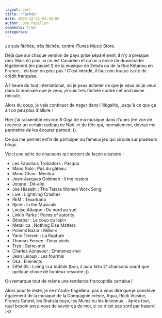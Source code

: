 ```yaml
---
layout: post
title: "Fâchée"
date: 2004-12-21 04:40:05
author: Dre Papillon
comments: true
categories: 
---
```



Je suis fâchée, très fâchée, contre iTunes Music Store.

Déjà que sur chaque version de pays prise séparément, il n'y a presque rien.  Mais en plus, si on est Canadien et qu'on a envie de downloader légalement (en payant !) de la musique de Zebda ou de la Rue Kétanou en France... eh bien on peut pas !  C'est interdit, il faut une foutue carte de crédit française.

À l'heure du tout international, où je peux acheter ce que je veux où je veux dans la monnaie que je veux, je suis très fâchée contre cet archaïsme ridicule.

Alors du coup, je vais continuer de nager dans l'illégalité, jusqu'à ce que ça ait un peu plus d'allure !

Hier j'ai rassemblé environ 8 Giga de ma musique dans iTunes (en vue de recevoir un certain cadeau de Noël et de fête qui, normalement, devrait me permettre de les écouter partout ;)).

Ce qui me permet enfin de participer au fameux jeu qui circule sur plusieurs blogs.

Voici une série de chansons qui sortent de façon aléatoire :

- Les Fabulous Trobadors : Pasqua
- Mano Solo : Pas du gâteau
- Manu Chao : Mentira
- Jean-Jacques Goldman : Il me restera
- Jorane : Dit-elle
- Joe Hisaishi : The Tatara Women Work Song
- Live : Lightning Crashes
- REM : Texarkana
- Bjork : In the Musicals
- Louise Attaque : Du nord au sud
- Linkin Parks : Points of autority
- Bénabar : Le coup du lapin
- Metallica : Nothing Else Matters
- Polémil Bazar : Milliers
- Yann Tiersen : La Rupture
- Thomas Fersen : Deux pieds
- Tryo : Serre-moi
- Charles Aznavour : Emmenez-moi
- Jean Leloup : Les fourmis
- Oka : Elements
- Eiffel 65 : Living in a bubble (bon, il aura fallu 21 chansons avant que quelque chose de honteux ressorte ;))

On remarque tout de même une tendance francophile certaine !

Alors pour le reste, je ne m'auto-flagellerai pas à vous dire que je conserve également de la musique de la Compagnie créole, Aqua, Rock Voisine, Francis Cabrel, les Bratisla boys, les Mules ou les Inconnus...  Après tout, quel besoin avez-vous de savoir ça de moi, si ce n'est pas sorti par hasard :-p
